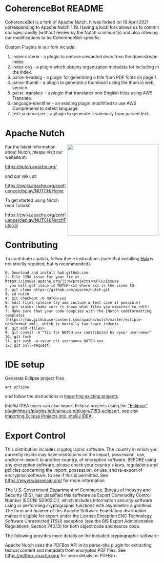 CoherenceBot README
===================

CoherenceBot is a fork of Apache Nutch.  It was forked on 16 April 2021 corresponding to Apache Nutch 1.19.
Having a local fork allows us to commit changes rapidly (without review by the Nutch community)
and also allowing our modifications to be CoherenceBot-specific.

Custom Plugins in our fork include:

1. index-criteria - a plugin to remove unwanted docs from the downstream index.
2. index-org - a plugin which obtains organization metadata for including in the index.
3. parse-heading - a plugin for generating a title from PDF fonts on page 1.
4. parse-thumb - a plugin to generate a thumbnail using the thum.io web service.
5. parse-translate - a plugin that translates non-English titles using AWS Translate.
6. language-identifier - an existing plugin modifified to use AWS Comprehend to detect language.
7. text-summarizer - a plugin to generate a summary from parsed text.

Apache Nutch
============
<img src="https://nutch.apache.org/assets/img/nutch_logo_tm.png" align="right" width="300" />

For the latest information about Nutch, please visit our website at:

   https://nutch.apache.org/

and our wiki, at:

   https://cwiki.apache.org/confluence/display/NUTCH/Home

To get started using Nutch read Tutorial:

   https://cwiki.apache.org/confluence/display/NUTCH/NutchTutorial

Contributing
============
To contribute a patch, follow these instructions (note that installing
[Hub](https://hub.github.com/) is not strictly required, but is recommended).

```
0. Download and install hub.github.com
1. File JIRA issue for your fix at https://issues.apache.org/jira/projects/NUTCH/issues
- you will get issue id NUTCH-xxx where xxx is the issue ID.
2. git clone https://github.com/apache/nutch.git
3. cd nutch
4. git checkout -b NUTCH-xxx
5. edit files (please try and include a test case if possible)
6. git status (make sure it shows what files you expected to edit)
7. Make sure that your code complies with the [Nutch codeformatting template](https://raw.githubusercontent.com/apache/nutch/master/eclipse-codeformat.xml), which is basially two space indents
8. git add <files>
9. git commit -m “fix for NUTCH-xxx contributed by <your username>”
10. git fork
11. git push -u <your git username> NUTCH-xxx
12. git pull-request
```

IDE setup
=========

Generate Eclipse project files

```
ant eclipse
```

and follow the instructions in [Importing existing projects](https://help.eclipse.org/2019-06/topic/org.eclipse.platform.doc.user/tasks/tasks-importproject.htm).

IntelliJ IDEA users can also import Eclipse projects using the ["Eclipser" plugin](https://www.tutorialspoint.com/intellij_idea/intellij_idea_migrating_from_eclipse.htm)https://plugins.jetbrains.com/plugin/7153-eclipser), see also [Importing Eclipse Projects into IntelliJ IDEA](https://www.jetbrains.com/help/idea/migrating-from-eclipse-to-intellij-idea.html#migratingEclipseProject).


Export Control
==============
This distribution includes cryptographic software.  The country in which you 
currently reside may have restrictions on the import, possession, use, and/or 
re-export to another country, of encryption software.  BEFORE using any encryption 
software, please check your country's laws, regulations and policies concerning the
import, possession, or use, and re-export of encryption software, to see if this is 
permitted.  See <https://www.wassenaar.org/> for more information. 

The U.S. Government Department of Commerce, Bureau of Industry and Security (BIS), has 
classified this software as Export Commodity Control Number (ECCN) 5D002.C.1, which 
includes information security software using or performing cryptographic functions with 
asymmetric algorithms.  The form and manner of this Apache Software Foundation 
distribution makes it eligible for export under the License Exception ENC Technology 
Software Unrestricted (TSU) exception (see the BIS Export Administration Regulations, 
Section 740.13) for both object code and source code.

The following provides more details on the included cryptographic software:

Apache Nutch uses the PDFBox API in its parse-tika plugin for extracting textual content 
and metadata from encrypted PDF files. See https://pdfbox.apache.org/ for more 
details on PDFBox.
